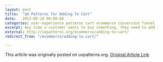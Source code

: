 ```yaml
---
layout: post
title:  "UX Patterns for Adding To Cart"
date:   2013-09-19 00:00:00
categories: user-experience patterns cart ecommerce conversion funnel
excerpt: Any time a customer wants to buy something, they need to add it to their cart. But what happens when the user clicks that magical button?
external: http://uxpatterns.org/ecommerce/adding-to-cart/
redirect_from: "/ecommerce/adding-to-cart/"

---
```


This article was originally posted on uxpatterns.org. [Original Article Link](http://uxpatterns.org/ecommerce/adding-to-cart/)
<!--
- Which now redirects here.

Any time a customer wants to buy something, they need to add it to their cart. But what happens when the user clicks that magical button? I sought out several options and have laid them out for you. Most of the sites I checked used one of two strategies for confirming something was added to the shopping cart.

Keep Customers on the Page

Usually paired up with some related items the customer could buy, I found most online retailers used some sort of inline confirmation that something was added to the cart. Often, this was an overlay of some sort, but Walmart stands out here for actually moving the page content down to make way for a confirmation message and related products.

This helps the user retain the knowledge of where they are in the site and encourages additional purchases.

<ul class="gallery">
<li>{% include galleryitem.html thumb="/media/2013/08/.png" full="/media/2013/08/" caption="" %}</li>
</ul>
Threadless has a cute cart character and a confirmation overlay
Threadless has a cute cart character and a confirmation overlay
Autozone uses s simple confirmation message
Autozone uses s simple confirmation message
On the product detail page, Walmart pushes the details down to make way for confirmation and related items.
On the product detail page, Walmart pushes the details down to make way for confirmation and related items.

On a product list page, Walmart drops the cart down when something is added to it.
On a product list page, Walmart drops the cart down when something is added to it.
JCP causes their cart to drop down when something is added.
JCP causes their cart to drop down when something is added.
Gap uses a dropdown cart that appears when something is added.
Gap uses a dropdown cart that appears when something is added.

Dillards shows us its shopping cart in a modal with too much empty space.
Dillards shows us its shopping cart in a modal with too much empty space.
Bestbuy gives a confirmation overlay with some add-on products.
Bestbuy gives a confirmation overlay with some add-on products.
Target handles adding to cart with a confirmation and related items in an overlay.
Target handles adding to cart with a confirmation and related items in an overlay.

Amazon.Com's mobile app keeps it simple.
Amazon.Com’s mobile app keeps it simple.
Lowes gives us a simple add to cart overlay
Lowes gives us a simple add to cart overlay
Home Depot has an add-to-cart dialog packed with related items.
Home Depot has an add-to-cart dialog packed with related items.


Straight to Cart

A second option in wide use is to take the user straight to the cart page after adding to cart. This may decrease abandonment rates (anyone have data to back this up?), but takes the user out of the context of shopping for items and places them at the checkout. If they intend to buy more than one item, they may have to retrace their steps a little.

This option may work well if your site sells expensive items or your customers typically only buy one item at a time.

Amazon drops users straight into their cart, but related items are everywhere.
Amazon drops users straight into their cart, but related items are everywhere.
Apple sends customers straight to the cart
Apple sends customers straight to the cart
Dell, after making users run a gauntlet of upsells, mercifully drops users on the cart page
Dell, after making users run a gauntlet of upsells, mercifully drops users on the cart page

Newegg drops the user on a confirmation page for upselling.
Newegg drops the user on a confirmation page for upselling.
Think Geek plops people who added to cart on the cart page.
Think Geek plops people who added to cart on the cart page.

Breaking the mold

Icon Dock uses a drag-and-drop cart interface
Icon Dock uses a drag-and-drop cart interface
A couple of patterns are out there that are different than the standard UX designs above. Firstly, [Amazon.com](http://www.amazon.com) pioneered ([and patented](http://en.wikipedia.org/wiki/1-Click)) one-click purchases which allow you to skip the cart altogether, provided you already have an account set up for it. Also, [icondock](http://icondock.com/) uses a drag-and drop cart that forgoes the add to cart button and everything with it in favor of a side box that acts like the cart. This works for them because of the simple nature of their products.

Summary

On sites selling fewer items, or higher-priced, but customized items, it may make sense to just kick the user straight to the cart/checkout page, in an attempt to avoid cart abandonment. However, as we see on sites with a larger breadth of items, perhaps a one-item purchase isn’t as desirable, so upselling must take place to increase average order value at the risk of higher abandonment rates.

Similar article

[UX FTW: What Happens When You Add an Item to Your Cart?](http://www.aidanbryant.com/post/37053391376/ux-ftw-what-happens-when-you-add-an-item-to-your-cart)
-->
